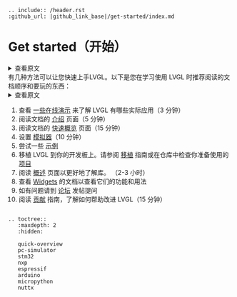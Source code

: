 ```eval_rst
.. include:: /header.rst 
:github_url: |github_link_base|/get-started/index.md
```
# Get started（开始）

<details>
<summary>查看原文</summary>
<p>
There are several ways to get your feet wet with LVGL. Here is one recommended order of documents to read and things to play with when you are learning to use LVGL:
</p>
</details>
有几种方法可以让您快速上手LVGL。以下是您在学习使用 LVGL 时推荐阅读的文档顺序和要玩的东西：

<details>
<summary>查看原文</summary>
<p>
1. Check the [Online demos](https://lvgl.io/demos) to see LVGL in action (3 minutes)
2. Read the [Introduction](https://docs.lvgl.io/latest/en/html/intro/index.html) page of the documentation (5 minutes)
3. Read the [Quick overview](https://docs.lvgl.io/latest/en/html/get-started/quick-overview.html) page of the documentation (15 minutes)
4. Set up a [Simulator](https://docs.lvgl.io/latest/en/html/get-started/pc-simulator.html) (10 minutes)
5. Try out some [Examples](https://github.com/lvgl/lv_examples/)
6. Port LVGL to a board. See the [Porting](https://docs.lvgl.io/latest/en/html/porting/index.html) guide or check the ready to use [Projects](https://github.com/lvgl?q=lv_port_&type=&language=)
7. Read the [Overview](https://docs.lvgl.io/latest/en/html/overview/index.html) page to get a better understanding of the library. (2-3 hours)
8. Check the documentation of the [Widgets](https://docs.lvgl.io/latest/en/html/widgets/index.html) to see their features and usage
9. If you have questions got to the [Forum](http://forum.lvgl.io/)
10. Read the [Contributing](https://docs.lvgl.io/latest/en/html/contributing/index.html) guide to see how you can help to improve LVGL (15 minutes) 
</p>
</details>

1. 查看 [一些在线演示](https://lvgl.io/demos) 来了解 LVGL 有哪些实际应用（3 分钟）
2. 阅读文档的 [介绍](/intro/index) 页面（5 分钟）
3. 阅读文档的 [快速概览](/get-started/quick-overview/index) 页面（15 分钟）
4. 设置 [模拟器](/get-started/pc-simulator)（10 分钟）
5. 尝试一些 [示例](https://github.com/lvgl/lv_examples/)
6. 移植 LVGL 到你的开发板上。请参阅 [移植](/porting/index) 指南或在仓库中检查你准备使用的 [项目](https://github.com/lvgl?q=lv_port_&type=&language=)
7. 阅读 [概述](/overview/index) 页面以更好地了解库。 （2-3 小时）
8. 查看 [Widgets](/widgets/index) 的文档以查看它们的功能和用法
9. 如有问题请到 [论坛](http://forum.lvgl.io/) 发帖提问
10. 阅读 [贡献](/contributing/index) 指南，了解如何帮助改进 LVGL（15 分钟）

```eval_rst

.. toctree::
   :maxdepth: 2
   :hidden:

   quick-overview
   pc-simulator
   stm32
   nxp
   espressif
   arduino
   micropython
   nuttx
```

